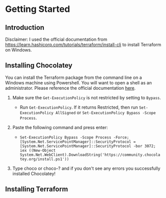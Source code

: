 # Getting Started
## Introduction
Disclaimer: I used the official documentation from https://learn.hashicorp.com/tutorials/terraform/install-cli to install Terraform on Windows.
## Installing Chocolatey
You can install the Terraform package from the command line on a Windows machine using Powershell. You will want to open a shell as an administrator. Please reference the official documentation [here](https://chocolatey.org/install).

1. Make sure the ```Get-ExecutionPolicy``` is not restricted by setting to ```Bypass```.

     * Run ```Get-ExecutionPolicy```. If it returns Restricted, then run ```Set-ExecutionPolicy AllSigned``` or ```Set-ExecutionPolicy Bypass -Scope Process```.
     
2. Paste the following command and press enter:

     * ```Set-ExecutionPolicy Bypass -Scope Process -Force; [System.Net.ServicePointManager]::SecurityProtocol = [System.Net.ServicePointManager]::SecurityProtocol -bor 3072; iex ((New-Object System.Net.WebClient).DownloadString('https://community.chocolatey.org/install.ps1'))```
     
3. Type choco or choco-? and if you don't see any errors you successfully installed Chocolatey! 

## Installing Terraform
